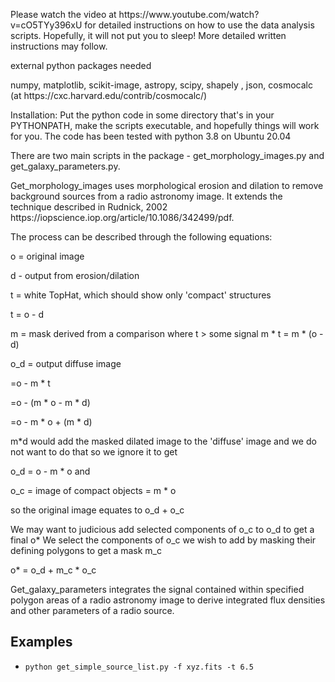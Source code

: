 <!DOCTYPE HTML PUBLIC "-//W3C//DTD HTML 4.01//EN" "http://www.w3.org/TR/html4/strict.dtd">
<HTML>
<HEAD>
<META http-equiv="Content-Type" content="text/html; charset=UTF-8">
<META name="generator" content="BCL easyConverter SDK 5.0.252">
</HEAD>

<BODY>
<DIV id="page_1">


<P class="p0 ft0">Please watch the video at https://www.youtube.com/watch?v=cO5TYy396xU for detailed instructions on how to use the data analysis scripts. Hopefully, it will not put you to sleep! More detailed written instructions may follow.</P>
<P class="p1 ft0">external python packages needed</P>
<P class="p2 ft0">numpy, matplotlib, <NOBR>scikit-image,</NOBR> astropy, scipy, shapely , json, cosmocalc (at https://cxc.harvard.edu/contrib/cosmocalc/)</P>
<P class="p3 ft0">Installation: Put the python code in some directory that's in your PYTHONPATH, make the scripts executable, and hopefully things will work for you. The code has been tested with python 3.8 on Ubuntu 20.04</P>
<P class="p4 ft0">There are two main scripts in the package - get_morphology_images.py and get_galaxy_parameters.py.</P>
<P class="p5 ft0">Get_morphology_images uses morphological erosion and dilation to remove background sources from a radio astronomy image. It extends the technique described in Rudnick, 2002 https://iopscience.iop.org/article/10.1086/342499/pdf.</P>
<P class="p6 ft0">The process can be described through the following equations:</P>
<P class="p6 ft0">o = original image</P>
<P class="p7 ft0">d - output from erosion/dilation</P>
<P class="p8 ft1">t = white TopHat, which should show only 'compact' structures </P>
<P class="p7 ft0">t = o - d</P>
<P class="p9 ft1">m = mask derived from a comparison where t &gt; some signal m * t = m * (o - d)</P>
<P class="p7 ft0">o_d = output diffuse image</P>
<P class="p10 ft1"><SPAN class="ft1">=</SPAN><SPAN class="ft2">o - m * t</SPAN></P>
<P class="p10 ft1"><SPAN class="ft1">=</SPAN><SPAN class="ft2">o - (m * o - m * d)</SPAN></P>
<P class="p10 ft0"><SPAN class="ft0">=</SPAN><SPAN class="ft3">o - m * o + (m * d)</SPAN></P>
<P class="p11 ft0">m*d would add the masked dilated image to the 'diffuse' image and we do not want to do that so we ignore it to get</P>
<P class="p12 ft1">o_d = o - m * o and</P>
<P class="p13 ft0">o_c = image of compact objects = m * o</P>
<P class="p14 ft0">so the original image equates to o_d + o_c</P>
<P class="p15 ft0">We may want to judicious add selected components of o_c to o_d to get a final o* We select the components of o_c we wish to add by masking their defining polygons to get a mask m_c</P>
<P class="p14 ft0">o* = o_d + m_c * o_c</P>
<P class="p16 ft0">Get_galaxy_parameters integrates the signal contained within specified polygon areas of a radio astronomy image to derive integrated flux densities and other parameters of a radio source.</P>
</DIV>
</BODY>
</HTML>

## Examples
- `python get_simple_source_list.py -f xyz.fits -t 6.5`
